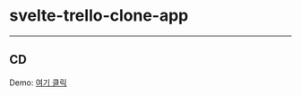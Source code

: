 # svelte-trello-clone-app

---

## CD 

Demo: [여기 클릭](https://delightful-bublanina-465d42.netlify.app)
